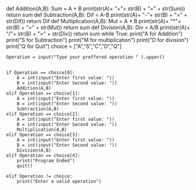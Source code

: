 def Addition(A,B):
    Sum = A + B
    print(str(A)+ "+"+ str(B) + "=" + str(Sum))
    return sum
def Subtraction(A,B):
    Dif = A-B
    print(str(A)+ "-"+ str(B) + "=" + str(Dif))
    return Dif
def Multiplication(A,B):
    Mut = A * B
    print(str(A)+ "*"+ str(B) + "=" + str(Mut))
    return sum
def Division(A,B):
    Div = A/B
    print(str(A)+ "/"+ str(B) + "=" + str(Div))
    return sum
while True:
    print("A for Addition")
    print("S for Subtraction")
    print("M for multiplication")
    print("D for division")
    print("Q for Quit")
    choice = ["A","S","C","D","Q"]

    Operation = input("Type your preffered operation " ).upper()


    if Operation == choice[0]:
        A = int(input("Enter first value: "))
        B = int(input("Enter Second value: "))
        Addition(A,B)
    elif Operation == choice[1]:
        A = int(input("Enter first value: "))
        B = int(input("Enter Second value: "))
        Subtraction(A,B)
    elif Operation == choice[2]:
        A = int(input("Enter first value: "))
        B = int(input("Enter Second value: "))
        Multiplication(A,B)
    elif Operation == choice[3]:
        A = int(input("Enter first value: "))
        B = int(input("Enter Second value: "))
        Division(A,B)
    elif Operation == choice[4]:
        print("Program Ended")
        quit()

    elif Operation != choice:
        print("Enter a valid operation")
